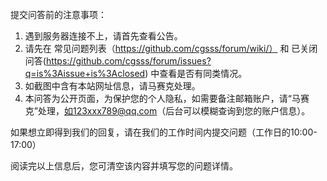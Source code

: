 提交问答前的注意事项：
1. 遇到服务器连接不上，请首先查看公告。
2. 请先在 常见问题列表（https://github.com/cgsss/forum/wiki/） 和 已关闭问答(https://github.com/cgsss/forum/issues?q=is%3Aissue+is%3Aclosed) 中查看是否有同类情况。
3. 如截图中含有本站网址信息，请马赛克处理。
4. 本问答为公开页面，为保护您的个人隐私，如需要备注邮箱账户，请“马赛克”处理，如123xxx789@qq.com（后台可以模糊查询到您的账户信息）。

如果想立即得到我们的回复，请在我们的工作时间内提交问题（工作日的10:00-17:00）

阅读完以上信息后，您可清空该内容并填写您的问题详情。
